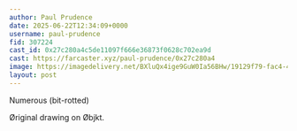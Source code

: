 ```yaml
---
author: Paul Prudence
date: 2025-06-22T12:34:09+0000
username: paul-prudence
fid: 307224
cast_id: 0x27c280a4c5de11097f666e36873f0628c702ea9d
cast: https://farcaster.xyz/paul-prudence/0x27c280a4
image: https://imagedelivery.net/BXluQx4ige9GuW0Ia56BHw/19129f79-fac4-4284-bc89-00a0e8062700/original
layout: post
---
```

Numerous (bit-rotted)  
  
Øriginal drawing on Øbjkt.  

<img src='https://imagedelivery.net/BXluQx4ige9GuW0Ia56BHw/19129f79-fac4-4284-bc89-00a0e8062700/original' alt='' referrerpolicy='no-referrer'/>